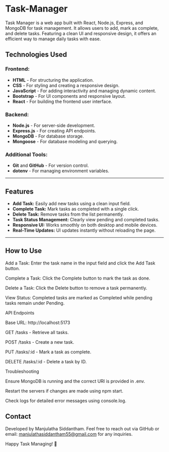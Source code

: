 # Task-Manager
Task Manager is a web app built with React, Node.js, Express, and MongoDB for task management. It allows users to add, mark as complete, and delete tasks. Featuring a clean UI and responsive design, it offers an efficient way to manage daily tasks with ease.

## Technologies Used

### Frontend:
- **HTML** - For structuring the application.
- **CSS** - For styling and creating a responsive design.
- **JavaScript** - For adding interactivity and managing dynamic content.
- **Bootstrap** - For UI components and responsive layout.
- **React** - For building the frontend user interface.

### Backend:
- **Node.js** - For server-side development.
- **Express.js** - For creating API endpoints.
- **MongoDB** - For database storage.
- **Mongoose** - For database modeling and querying.

### Additional Tools:
- **Git** and **GitHub** - For version control.
- **dotenv** - For managing environment variables.

---

## Features

- **Add Task:** Easily add new tasks using a clean input field.
- **Complete Task:** Mark tasks as completed with a single click.
- **Delete Task:** Remove tasks from the list permanently.
- **Task Status Management:** Clearly view pending and completed tasks.
- **Responsive UI:** Works smoothly on both desktop and mobile devices.
- **Real-Time Updates:** UI updates instantly without reloading the page.

---
## How to Use

Add a Task: Enter the task name in the input field and click the Add Task button.

Complete a Task: Click the Complete button to mark the task as done.

Delete a Task: Click the Delete button to remove a task permanently.

View Status: Completed tasks are marked as Completed while pending tasks remain under Pending.

API Endpoints

Base URL: http://localhost:5173

GET /tasks - Retrieve all tasks.

POST /tasks - Create a new task.

PUT /tasks/:id - Mark a task as complete.

DELETE /tasks/:id - Delete a task by ID.

Troubleshooting

Ensure MongoDB is running and the correct URI is provided in .env.

Restart the servers if changes are made using npm start.

Check logs for detailed error messages using console.log.


## Contact

Developed by Manjulatha Siddantham. Feel free to reach out via GitHub or email: manjulathasiddantham55@gmail.com for any inquiries.

Happy Task Managing! 🎉
